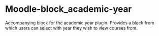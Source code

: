 Moodle-block_academic-year
==========================

Accompanying block for the academic year plugin. Provides a block from which users can select with year they wish to view courses from.

